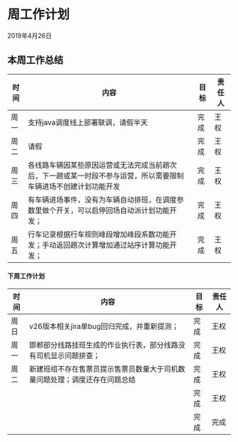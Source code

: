 # 周工作计划

2019年4月26日



## 本周工作总结

| 时间 | 内容                                                         | 目标 | 责任人 |
| ---- | ------------------------------------------------------------ | ---- | ------ |
| 周一 | 支持java调度线上部署联调，请假半天                           | 完成 | 王权   |
| 周二 | 请假                                                         | 完成 | 王权   |
| 周三 | 各线路车辆因某些原因运营或无法完成当前趟次后，下一趟或某一时段不参与运营，所以需要限制车辆进场不创建计划功能开发 | 完成 | 王权   |
| 周四 | 有车辆进场事件，没有为车辆自动排班，在调度参数里做个开关，可以启停回场自动派计划功能开发； | 完成 | 王权   |
| 周五 | 行车记录根据行车规则峰段增加峰段系数功能开发；手动返回趟次计算增加通过站序计算功能开发； | 完成 | 王权   |



#### 下周工作计划

| 时间 | 内容                                                         | 目标 | 责任人 |
| ---- | ------------------------------------------------------------ | ---- | ------ |
| 周日 | v26版本相关jira单bug回归完成，并重新提测；                   | 完成 | 王权   |
| 周一 | 邯郸部分线路挂班生成的作业执行表，部分线路没有司机显示问题排查； | 完成 | 王权   |
| 周二 | 新建班组不存在售票员提示售票员数量大于司机数量问题处理；调度还存在问题总结 | 完成 | 王权   |
|      |                                                              | 完成 | 王权   |
|      |                                                              | 完成 | 完成   |